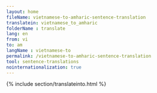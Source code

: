 ```yaml
---
layout: home
fileName: vietnamese-to-amharic-sentence-translation
translatein: vietnamese_to_amharic
folderName : translate
lang: en
from: vi
to: am
langName : vietnamese-to
permalink: /vietnamese-to-amharic-sentence-translation
tool: sentence-translations
nointernationalization: true
---
```

{% include section/translateinto.html %}
